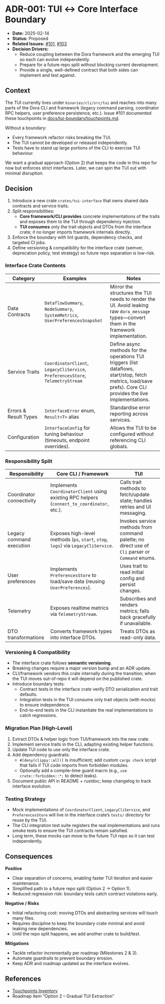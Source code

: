 # ADR-001: TUI ↔ Core Interface Boundary

- **Date:** 2025-02-14
- **Status:** Proposed
- **Related Issues:** [#101](https://github.com/heyong4725/dora/issues/101), [#103](https://github.com/heyong4725/dora/issues/103)
- **Decision Drivers:**
  - Reduce coupling between the Dora framework and the emerging TUI so each can evolve independently.
  - Prepare for a future repo split without blocking current development.
  - Provide a single, well-defined contract that both sides can implement and test against.

## Context

The TUI currently lives under `binaries/cli/src/tui` and reaches into many parts of the Dora CLI and
framework (legacy command parsing, coordinator RPC helpers, user preference persistence, etc.).
Issue #101 documented these touchpoints in [docs/tui-boundary/touchpoints.md](./touchpoints.md).

Without a boundary:
- Every framework refactor risks breaking the TUI.
- The TUI cannot be developed or released independently.
- Tests have to stand up large portions of the CLI to exercise TUI behaviour.

We want a gradual approach (Option 2) that keeps the code in this repo for now but enforces strict
interfaces. Later, we can spin the TUI out with minimal disruption.

## Decision

1. Introduce a new crate `crates/tui-interface` that owns shared data contracts and service traits.
2. Split responsibilities:
   - **Core framework/CLI provides** concrete implementations of the traits and exposes them to the
     TUI through dependency injection.
   - **TUI consumes** only the trait objects and DTOs from the interface crate; it no longer imports
     framework internals directly.
3. Enforce the boundary with lint guards, dependency checks, and targeted CI jobs.
4. Define versioning & compatibility for the interface crate (semver, deprecation policy, test
   strategy) so future repo separation is low-risk.

### Interface Crate Contents

| Category | Examples | Notes |
| --- | --- | --- |
| Data Contracts | `DataflowSummary`, `NodeSummary`, `SystemMetrics`, `UserPreferencesSnapshot` | Mirror the structures the TUI needs to render the UI. Avoid leaking raw `dora_message` types—convert them in the framework implementation. |
| Service Traits | `CoordinatorClient`, `LegacyCliService`, `PreferencesStore`, `TelemetryStream` | Define async methods for the operations TUI triggers (list dataflows, start/stop, fetch metrics, load/save prefs). Core CLI provides the live implementations. |
| Errors & Result Types | `InterfaceError` enum, `Result<T>` alias | Standardise error reporting across services. |
| Configuration | `InterfaceConfig` for tuning behaviour (timeouts, endpoint overrides). | Allows the TUI to be configured without referencing CLI globals. |

### Responsibility Split

| Responsibility | Core CLI / Framework | TUI |
| --- | --- | --- |
| Coordinator connectivity | Implements `CoordinatorClient` using existing RPC helpers (`connect_to_coordinator`, etc.). | Calls trait methods to fetch/update state; handles retries and UI messaging. |
| Legacy command execution | Exposes high-level methods (`ps`, `start`, `stop`, `logs`) via `LegacyCliService`. | Invokes service methods from command palette; no direct use of `Cli` parser or `Command` enums. |
| User preferences | Implements `PreferencesStore` to load/save data (reusing `UserPreferences`). | Uses trait to read initial config and persist changes. |
| Telemetry | Exposes realtime metrics via `TelemetryStream`. | Subscribes and renders metrics; falls back gracefully if unavailable. |
| DTO transformations | Converts framework types into interface DTOs. | Treats DTOs as read-only data. |

### Versioning & Compatibility

- The interface crate follows **semantic versioning**.
- Breaking changes require a major version bump and an ADR update.
- CLI/framework vendors this crate internally during the transition; when the TUI moves out-of-repo
  it will depend on the published crate.
- Introduce boundary tests:
  - Contract tests in the interface crate verify DTO serialization and trait defaults.
  - Integration tests in the TUI consume only trait objects (with mocks) to ensure independence.
  - End-to-end tests in the CLI instantiate the real implementations to catch regressions.

### Migration Plan (High-Level)

1. Extract DTOs & helper logic from TUI/framework into the new crate.
2. Implement service traits in the CLI, adapting existing helper functions.
3. Update TUI code to use only the interface crate.
4. Add dependency guardrails:
   - `#[deny(clippy::all)]` is insufficient; add custom `cargo check` script that fails if TUI code
     imports from forbidden modules.
   - Optionally add a compile-time guard macro (e.g., `use crate::forbidden::*;` to detect leaks).
5. Document public API in README + rustdoc; keep changelog to track interface evolution.

### Testing Strategy

- Mock implementations of `CoordinatorClient`, `LegacyCliService`, and `PreferencesStore` will live
  in the interface crate’s `tests/` directory for reuse by the TUI.
- The CLI integration test suite registers the real implementations and runs smoke tests to ensure
  the TUI contracts remain satisfied.
- Long term, these mocks can move to the future TUI repo so it can test independently.

## Consequences

**Positive**
- Clear separation of concerns, enabling faster TUI iteration and easier maintenance.
- Simplified path to a future repo split (Option 2 → Option 1).
- Reduced regression risk: boundary tests catch contract violations early.

**Negative / Risks**
- Initial refactoring cost: moving DTOs and abstracting services will touch many files.
- Requires discipline to keep the boundary crate minimal and avoid leaking new dependencies.
- Until the repo split happens, we add another crate to build/test.

**Mitigations**
- Tackle refactor incrementally per roadmap (Milestones 2 & 3).
- Automate guardrails to prevent boundary erosion.
- Keep ADR and roadmap updated as the interface evolves.

## References

- [Touchpoints Inventory](./touchpoints.md)
- Roadmap item “Option 2 – Gradual TUI Extraction”

